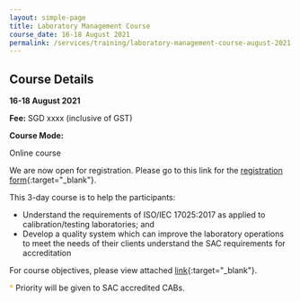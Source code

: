 ```yaml
---
layout: simple-page
title: Laboratory Management Course
course_date: 16-18 August 2021
permalink: /services/training/laboratory-management-course-august-2021
---
```


## Course Details
**16-18 August 2021**

**Fee:** SGD xxxx (inclusive of GST)
 
**Course Mode:**  

Online course

We are now open for registration.  Please go to this link for the [registration form](/files/registration-forms/Registration-form-(LM-and-IA-Mar-2019).docx){:target="_blank"}.
 
This 3-day course is to help the participants:
* Understand the requirements of ISO/IEC 17025:2017 as applied to calibration/testing laboratories; and  
* Develop a quality system which can improve the laboratory operations to meet the needs of their clients understand the SAC requirements for accreditation
 
For course objectives, please view attached [link](/files/training/Course-Objectives-LM.pdf){:target="_blank"}.
 
<span style="color:orange">*</span> Priority will be given to SAC accredited CABs.
